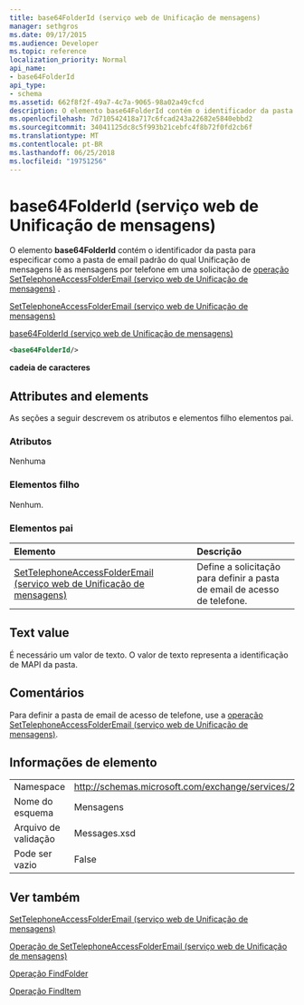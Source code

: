 ```yaml
---
title: base64FolderId (serviço web de Unificação de mensagens)
manager: sethgros
ms.date: 09/17/2015
ms.audience: Developer
ms.topic: reference
localization_priority: Normal
api_name:
- base64FolderId
api_type:
- schema
ms.assetid: 662f8f2f-49a7-4c7a-9065-98a02a49cfcd
description: O elemento base64FolderId contém o identificador da pasta para especificar como a pasta de email padrão do qual Unificação de mensagens lê as mensagens por telefone em uma solicitação do SetTelephoneAccessFolderEmail operação (serviço web de Unificação de mensagens).
ms.openlocfilehash: 7d710542418a717c6fcad243a22682e5840ebbd2
ms.sourcegitcommit: 34041125dc8c5f993b21cebfc4f8b72f0fd2cb6f
ms.translationtype: MT
ms.contentlocale: pt-BR
ms.lasthandoff: 06/25/2018
ms.locfileid: "19751256"
---
```

# <a name="base64folderid-um-web-service"></a>base64FolderId (serviço web de Unificação de mensagens)

O elemento **base64FolderId** contém o identificador da pasta para especificar como a pasta de email padrão do qual Unificação de mensagens lê as mensagens por telefone em uma solicitação de [operação SetTelephoneAccessFolderEmail (serviço web de Unificação de mensagens)](settelephoneaccessfolderemail-operation-um-web-service.md) . 
  
[SetTelephoneAccessFolderEmail (serviço web de Unificação de mensagens)](settelephoneaccessfolderemail-um-web-service.md)
  
[base64FolderId (serviço web de Unificação de mensagens)](base64folderid-um-web-service.md)
  
```xml
<base64FolderId/>
```

 **cadeia de caracteres**
## <a name="attributes-and-elements"></a>Attributes and elements

As seções a seguir descrevem os atributos e elementos filho elementos pai.
  
### <a name="attributes"></a>Atributos

Nenhuma
  
### <a name="child-elements"></a>Elementos filho

Nenhum.
  
### <a name="parent-elements"></a>Elementos pai

|**Elemento**|**Descrição**|
|:-----|:-----|
|[SetTelephoneAccessFolderEmail (serviço web de Unificação de mensagens)](settelephoneaccessfolderemail-um-web-service.md) <br/> |Define a solicitação para definir a pasta de email de acesso de telefone.  <br/> |
   
## <a name="text-value"></a>Text value

É necessário um valor de texto. O valor de texto representa a identificação de MAPI da pasta.
  
## <a name="remarks"></a>Comentários

Para definir a pasta de email de acesso de telefone, use a [operação SetTelephoneAccessFolderEmail (serviço web de Unificação de mensagens)](settelephoneaccessfolderemail-operation-um-web-service.md).
  
## <a name="element-information"></a>Informações de elemento

|||
|:-----|:-----|
|Namespace  <br/> |http://schemas.microsoft.com/exchange/services/2006/messages  <br/> |
|Nome do esquema  <br/> |Mensagens  <br/> |
|Arquivo de validação  <br/> |Messages.xsd  <br/> |
|Pode ser vazio  <br/> |False  <br/> |
   
## <a name="see-also"></a>Ver também



[SetTelephoneAccessFolderEmail (serviço web de Unificação de mensagens)](settelephoneaccessfolderemail-um-web-service.md)
  
[Operação de SetTelephoneAccessFolderEmail (serviço web de Unificação de mensagens)](settelephoneaccessfolderemail-operation-um-web-service.md)
  
[Operação FindFolder](findfolder-operation.md)
  
[Operação FindItem](finditem-operation.md)

